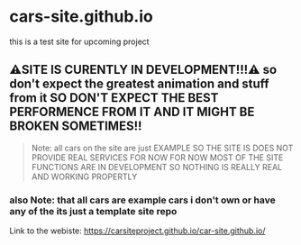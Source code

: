 # cars-site.github.io
this is a test site for upcoming project

## ⚠️SITE IS CURENTLY IN DEVELOPMENT!!!⚠️ so don't expect the greatest animation and stuff from it SO DON'T EXPECT THE BEST PERFORMENCE FROM IT AND IT MIGHT BE BROKEN SOMETIMES!!

> Note: all cars on the site are just EXAMPLE SO THE SITE IS DOES NOT PROVIDE REAL SERVICES FOR NOW FOR NOW MOST OF THE SITE FUNCTIONS ARE IN DEVELOPMENT SO NOTHING IS REALLY REAL AND WORKING PROPERTLY

### also Note: that all cars are example cars i don't own or have any of the its just a template site repo

Link to the webiste: https://carsiteproject.github.io/car-site.github.io/
